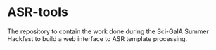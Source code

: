 # ASR-tools

The repository to contain the work done during the Sci-GaIA Summer Hackfest to build a web interface to ASR template processing.
